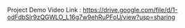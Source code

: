 Project Demo Video Link : https://drive.google.com/file/d/1-odFdbSlr9zQGWLO_L16g7w9ehRuPFoU/view?usp=sharing
